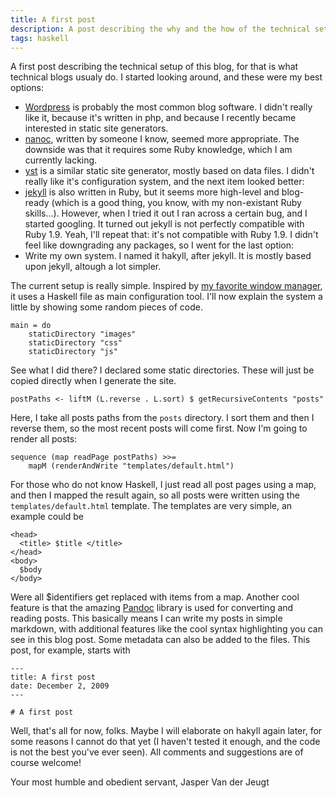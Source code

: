 ```yaml
---
title: A first post
description: A post describing the why and the how of the technical setup of this blog
tags: haskell
---
```


A first post describing the technical setup of this blog, for that is
what technical blogs usualy do. I started looking around, and these
were my best options:

- [Wordpress](http://wordpress.org/) is probably the most common blog
  software. I didn't really like it, because it's written in php, and
  because I recently became interested in static site generators.
- [nanoc](http://nanoc.stoneship.org), written by someone I know, seemed
  more appropriate. The downside was that it requires some Ruby
  knowledge, which I am currently lacking.
- [yst](http://github.com/jgm/yst) is a similar static site generator,
  mostly based on data files. I didn't really like it's configuration
  system, and the next item looked better:
- [jekyll](http://github.com/mojombo/jekyll) is also written in Ruby, but
  it seems more high-level and blog-ready (which is a good thing, you know,
  with my non-existant Ruby skills...). However, when I tried it out I
  ran across a certain bug, and I started googling. It turned out jekyll
  is not perfectly compatible with Ruby 1.9. Yeah, I'll repeat that: it's
  not compatible with Ruby 1.9. I didn't feel like downgrading any
  packages, so I went for the last option:
- Write my own system. I named it hakyll, after jekyll. It is mostly based
  upon jekyll, altough a lot simpler.

The current setup is really simple. Inspired by
[my favorite window manager](http://xmonad.org), it uses a Haskell file as main
configuration tool. I'll now explain the system a little by showing some random
pieces of code.

~~~~~{.haskell}
main = do
    staticDirectory "images"
    staticDirectory "css"
    staticDirectory "js"
~~~~~

See what I did there? I declared some static directories. These will just be
copied directly when I generate the site.

~~~~~{.haskell}
postPaths <- liftM (L.reverse . L.sort) $ getRecursiveContents "posts"
~~~~~

Here, I take all posts paths from the `posts` directory. I sort them and then
I reverse them, so the most recent posts will come first. Now I'm going to
render all posts:

~~~~~{.haskell}
sequence (map readPage postPaths) >>=
    mapM (renderAndWrite "templates/default.html")
~~~~~

For those who do not know Haskell, I just read all post pages using a map, and
then I mapped the result again, so all posts were written using the
`templates/default.html` template. The templates are very simple, an example
could be

~~~~{.html}
<head>
  <title> $title </title>
</head>
<body>
  $body
</body>
~~~~

Were all $identifiers get replaced with items from a map. Another cool feature
is that the amazing [Pandoc](http://johnmacfarlane.net/pandoc/) library is used
for converting and reading posts. This basically means I can write my posts in
simple markdown, with additional features like the cool syntax highlighting
you can see in this blog post. Some metadata can also be added to the files.
This post, for example, starts with

    ---
    title: A first post
    date: December 2, 2009
    ---
    
    # A first post

Well, that's all for now, folks. Maybe I will elaborate on hakyll again later,
for some reasons I cannot do that yet (I haven't tested it enough, and the code
is not the best you've ever seen). All comments and suggestions are of course
welcome!

Your most humble and obedient servant,
Jasper Van der Jeugt
